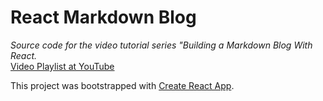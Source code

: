 # React Markdown Blog
*Source code for the video tutorial series "Building a Markdown Blog With React.*
<br>
[Video Playlist at YouTube](https://www.youtube.com/playlist?list=PLASldBPN_pkBfRXOkBOaeCJYzCnISw5-Z)

This project was bootstrapped with [Create React App](https://github.com/facebook/create-react-app).

